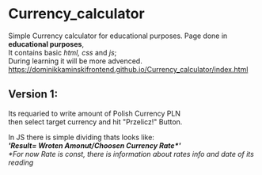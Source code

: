# Currency_calculator
  Simple Currency calculator for educational purposes.
  Page done in **educational purposes**,  
  It contains basic _html, css_ and _js_;  
  During learning it will be more advenced.   
  https://dominikkaminskifrontend.github.io/Currency_calculator/index.html
  
## Version 1:   
  Its requaried to write amount of Polish Currency PLN  
  then select target currency and hit "Przelicz!" Button. 

  In JS there is simple dividing thats looks like:  
  _**'Result= Wroten Amonut/Choosen Currency Rate*'**_  
  _*For now Rate is const, there is information about rates info and date of its reading_  
